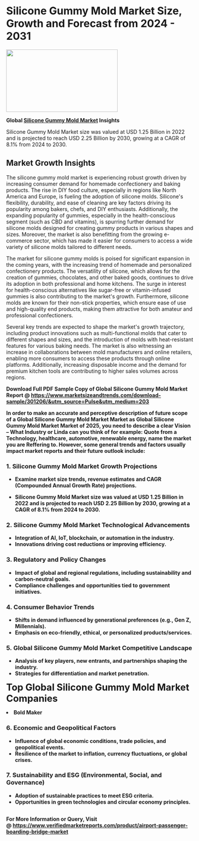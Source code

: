 <H1>Silicone Gummy Mold Market Size, Growth and Forecast from 2024 - 2031</H1><img class="aligncenter size-medium wp-image-584254" src="https://thirdeyenews.in/wp-content/uploads/2024/09/Global-Market-Research-300x168.jpeg" alt="" width="300" height="168" /><p><strong>Global&nbsp;<a href="https://www.marketsizeandtrends.com/download-sample/301206/&amp;utm_source=Pulse&amp;utm_medium=203">Silicone Gummy Mold Market</a> Insights</strong></p><p>Silicone Gummy Mold Market size was valued at USD 1.25 Billion in 2022 and is projected to reach USD 2.25 Billion by 2030, growing at a CAGR of 8.1% from 2024 to 2030.</p><p><h2>Market Growth Insights</h2> <p>The silicone gummy mold market is experiencing robust growth driven by increasing consumer demand for homemade confectionery and baking products. The rise in DIY food culture, especially in regions like North America and Europe, is fueling the adoption of silicone molds. Silicone's flexibility, durability, and ease of cleaning are key factors driving its popularity among bakers, chefs, and DIY enthusiasts. Additionally, the expanding popularity of gummies, especially in the health-conscious segment (such as CBD and vitamins), is spurring further demand for silicone molds designed for creating gummy products in various shapes and sizes. Moreover, the market is also benefitting from the growing e-commerce sector, which has made it easier for consumers to access a wide variety of silicone molds tailored to different needs.</p> <p><strong></strong></p> <p>The market for silicone gummy molds is poised for significant expansion in the coming years, with the increasing trend of homemade and personalized confectionery products. The versatility of silicone, which allows for the creation of gummies, chocolates, and other baked goods, continues to drive its adoption in both professional and home kitchens. The surge in interest for health-conscious alternatives like sugar-free or vitamin-infused gummies is also contributing to the market's growth. Furthermore, silicone molds are known for their non-stick properties, which ensure ease of use and high-quality end products, making them attractive for both amateur and professional confectioners.</p> <p>Several key trends are expected to shape the market's growth trajectory, including product innovations such as multi-functional molds that cater to different shapes and sizes, and the introduction of molds with heat-resistant features for various baking needs. The market is also witnessing an increase in collaborations between mold manufacturers and online retailers, enabling more consumers to access these products through online platforms. Additionally, increasing disposable income and the demand for premium kitchen tools are contributing to higher sales volumes across regions.</p> <p><strong></p><p><span class=""><strong>Download Full PDF Sample Copy of Global Silicone Gummy Mold Market Report</strong> @ <a href="https://www.marketsizeandtrends.com/download-sample/301206/&amp;utm_source=Pulse&amp;utm_medium=203" target="_blank">https://www.marketsizeandtrends.com/download-sample/301206/&amp;utm_source=Pulse&amp;utm_medium=203</a></span></p><p>In order to make an accurate and perceptive description of future scope of a Global&nbsp;Silicone Gummy Mold Market Market as Global&nbsp;Silicone Gummy Mold Market Market of 2025, you need to describe a clear Vision &ndash; What Industry or Linda can you think of for example: Quote from a Technology, healthcare, automotive, renewable energy, name the market you are Reffering to. However, some general trends and factors usually impact market reports and their future outlook include:</p><h3>1.&nbsp;<strong>Silicone Gummy Mold Market Growth Projections</strong></h3><ul><li>Examine market size trends, revenue estimates and CAGR (Compounded Annual Growth Rate) projections.</li><li><p>Silicone Gummy Mold Market size was valued at USD 1.25 Billion in 2022 and is projected to reach USD 2.25 Billion by 2030, growing at a CAGR of 8.1% from 2024 to 2030.</p></li></ul><h3>2.&nbsp;<strong>Silicone Gummy Mold Market Technological Advancements</strong></h3><ul><li>Integration of AI, IoT, blockchain, or automation in the industry.</li><li>Innovations driving cost reductions or improving efficiency.</li></ul><h3>3.&nbsp;<strong>Regulatory and Policy Changes</strong></h3><ul><li>Impact of global and regional regulations, including sustainability and carbon-neutral goals.</li><li>Compliance challenges and opportunities tied to government initiatives.</li></ul><h3>4.&nbsp;<strong>Consumer Behavior Trends</strong></h3><ul><li>Shifts in demand influenced by generational preferences (e.g., Gen Z, Millennials).</li><li>Emphasis on eco-friendly, ethical, or personalized products/services.</li></ul><h3>5.&nbsp;<strong>Global Silicone Gummy Mold Market Competitive Landscape</strong></h3><ul><li>Analysis of key players, new entrants, and partnerships shaping the industry.</li><li>Strategies for differentiation and market penetration.</li></ul><p data-pm-slice="1 1 []"><span style="color: inherit; font-family: inherit; font-size: 25px;">Top Global Silicone Gummy Mold Market Companies</span></p><div class="" data-test-id=""><p><li>Bold Maker</li></p></div><h3>6.&nbsp;<strong>Economic and Geopolitical Factors</strong></h3><ul><li>Influence of global economic conditions, trade policies, and geopolitical events.</li><li>Resilience of the market to inflation, currency fluctuations, or global crises.</li></ul><h3>7.&nbsp;<strong>Sustainability and ESG (Environmental, Social, and Governance)</strong></h3><ul><li>Adoption of sustainable practices to meet ESG criteria.</li><li>Opportunities in green technologies and circular economy principles.</li></ul><h2><strong style="font-size: 14px;">For More Information or Query, Visit @&nbsp;</strong><a style="background-color: #ffffff; font-size: 14px;" href="https://www.marketsizeandtrends.com/report/silicone-gummy-mold-market/" target="_blank">https://www.verifiedmarketreports.com/product/airport-passenger-boarding-bridge-market</a></h2>
